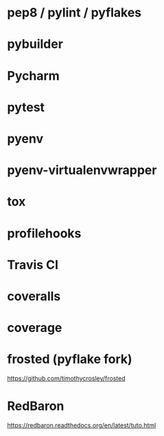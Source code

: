 # pep8 / pylint / pyflakes

# pybuilder

# Pycharm

# pytest

# pyenv

# pyenv-virtualenvwrapper

# tox


# profilehooks

# Travis CI

# coveralls

# coverage

# frosted (pyflake fork)

https://github.com/timothycrosley/frosted

# RedBaron

https://redbaron.readthedocs.org/en/latest/tuto.html


